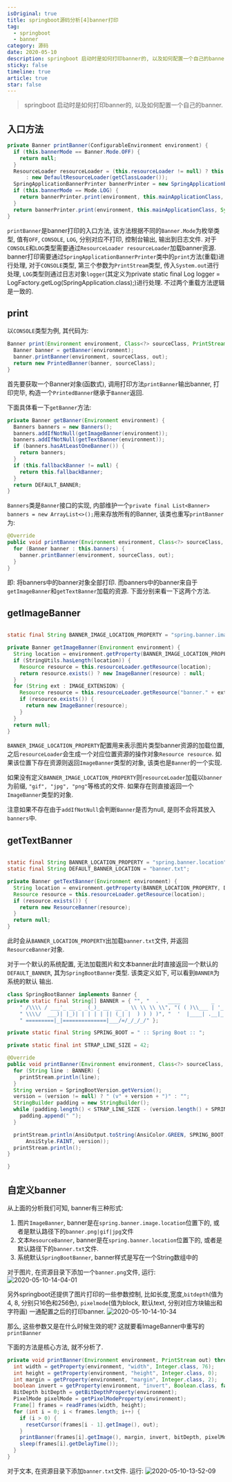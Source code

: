 ```yaml
---
isOriginal: true
title: springboot源码分析[4]banner打印
tag:
  - springboot
  - banner
category: 源码
date: 2020-05-10
description: springboot 启动时是如何打印banner的, 以及如何配置一个自己的banner
sticky: false
timeline: true
article: true
star: false
---
```


> springboot 启动时是如何打印banner的, 以及如何配置一个自己的banner.

## 入口方法

```java
private Banner printBanner(ConfigurableEnvironment environment) {
  if (this.bannerMode == Banner.Mode.OFF) {
    return null;
  }
  ResourceLoader resourceLoader = (this.resourceLoader != null) ? this.resourceLoader
      : new DefaultResourceLoader(getClassLoader());
  SpringApplicationBannerPrinter bannerPrinter = new SpringApplicationBannerPrinter(resourceLoader, this.banner);
  if (this.bannerMode == Mode.LOG) {
    return bannerPrinter.print(environment, this.mainApplicationClass, logger);
  }
  return bannerPrinter.print(environment, this.mainApplicationClass, System.out);
}
```

`printBanner`是banner打印的入口方法, 该方法根据不同的`Banner.Mode`为枚举类型, 值有`OFF`, `CONSOLE`, `LOG`, 分别对应不打印, 控制台输出, 输出到日志文件.
对于`CONSOLE`和`LOG`类型需要通过`ResourceLoader resourceLoader`加载banner资源. banner打印需要通过`SpringApplicationBannerPrinter`类中的`print`方法(重载)进行处理, 对于`CONSOLE`类型, 第三个参数为`PrintStream`类型, 传入`System.out`进行处理, `LOG`类型则通过日志对象`logger`(其定义为private static final Log logger = LogFactory.getLog(SpringApplication.class);)进行处理. 不过两个重载方法逻辑是一致的.

## print

以`CONSOLE`类型为例, 其代码为:

```java
Banner print(Environment environment, Class<?> sourceClass, PrintStream out) {
  Banner banner = getBanner(environment);
  banner.printBanner(environment, sourceClass, out);
  return new PrintedBanner(banner, sourceClass);
}
```

首先要获取一个Banner对象(函数式), 调用打印方法`printBanner`输出banner, 打印完毕, 构造一个`PrintedBanner`继承于`Banner`返回.

下面具体看一下`getBanner`方法:

```java
private Banner getBanner(Environment environment) {
  Banners banners = new Banners();
  banners.addIfNotNull(getImageBanner(environment));
  banners.addIfNotNull(getTextBanner(environment));
  if (banners.hasAtLeastOneBanner()) {
    return banners;
  }
  if (this.fallbackBanner != null) {
    return this.fallbackBanner;
  }
  return DEFAULT_BANNER;
}
```

`Banners`类是`Banner`接口的实现, 内部维护一个`private final List<Banner> banners = new ArrayList<>();`用来存放所有的Banner, 该类也重写`printBanner`为:

```java
@Override
public void printBanner(Environment environment, Class<?> sourceClass, PrintStream out) {
  for (Banner banner : this.banners) {
    banner.printBanner(environment, sourceClass, out);
  }
}
```

即: 将banners中的banner对象全部打印. 而banners中的banner来自于`getImageBanner`和`getTextBanner`加载的资源. 下面分别来看一下这两个方法.

## getImageBanner

```java

static final String BANNER_IMAGE_LOCATION_PROPERTY = "spring.banner.image.location";

private Banner getImageBanner(Environment environment) {
  String location = environment.getProperty(BANNER_IMAGE_LOCATION_PROPERTY);
  if (StringUtils.hasLength(location)) {
    Resource resource = this.resourceLoader.getResource(location);
    return resource.exists() ? new ImageBanner(resource) : null;
  }
  for (String ext : IMAGE_EXTENSION) {
    Resource resource = this.resourceLoader.getResource("banner." + ext);
    if (resource.exists()) {
      return new ImageBanner(resource);
    }
  }
  return null;
}

```

`BANNER_IMAGE_LOCATION_PROPERTY`配置用来表示图片类型banner资源的加载位置, 之后`resourceLoader`会生成一个对应位置资源的操作对象`Resource resource`.
如果该位置下存在资源则返回`ImageBanner`类型的对象, 该类也是`Banner`的一个实现.

如果没有定义`BANNER_IMAGE_LOCATION_PROPERTY`则`resourceLoader`加载以`banner`为前缀, `"gif", "jpg", "png"`等格式的文件. 如果存在则直接返回一个`ImageBanner`类型的对象.

注意如果不存在由于`addIfNotNull`会判断`Banner`是否为null, 是则不会将其放入`banners`中.

## getTextBanner

```java

static final String BANNER_LOCATION_PROPERTY = "spring.banner.location";
static final String DEFAULT_BANNER_LOCATION = "banner.txt";

private Banner getTextBanner(Environment environment) {
  String location = environment.getProperty(BANNER_LOCATION_PROPERTY, DEFAULT_BANNER_LOCATION);
  Resource resource = this.resourceLoader.getResource(location);
  if (resource.exists()) {
    return new ResourceBanner(resource);
  }
  return null;
}
```

此时会从`BANNER_LOCATION_PROPERTY`出加载`banner.txt`文件, 并返回`ResourceBanner`对象.

对于一个默认的系统配置, 无法加载图片和文本banner此时直接返回一个默认的`DEFAULT_BANNER`, 其为`SpringBootBanner`类型. 该类定义如下, 可以看到`BANNER`为系统的默认
输出.

```java
class SpringBootBanner implements Banner {
private static final String[] BANNER = { "", "  .   ____          _            __ _ _",
    " /\\\\ / ___'_ __ _ _(_)_ __  __ _ \\ \\ \\ \\", "( ( )\\___ | '_ | '_| | '_ \\/ _` | \\ \\ \\ \\",
    " \\\\/  ___)| |_)| | | | | || (_| |  ) ) ) )", "  '  |____| .__|_| |_|_| |_\\__, | / / / /",
    " =========|_|==============|___/=/_/_/_/" };

private static final String SPRING_BOOT = " :: Spring Boot :: ";

private static final int STRAP_LINE_SIZE = 42;

@Override
public void printBanner(Environment environment, Class<?> sourceClass, PrintStream printStream) {
  for (String line : BANNER) {
    printStream.println(line);
  }
  String version = SpringBootVersion.getVersion();
  version = (version != null) ? " (v" + version + ")" : "";
  StringBuilder padding = new StringBuilder();
  while (padding.length() < STRAP_LINE_SIZE - (version.length() + SPRING_BOOT.length())) {
    padding.append(" ");
  }

  printStream.println(AnsiOutput.toString(AnsiColor.GREEN, SPRING_BOOT, AnsiColor.DEFAULT, padding.toString(),
      AnsiStyle.FAINT, version));
  printStream.println();
}

}

```

## 自定义banner

从上面的分析我们可知, banner有三种形式:

1. 图片`ImageBanner`, banner是在`spring.banner.image.location`位置下的, 或者是默认路径下的`banner.png|gif|jpg`文件
2. 文本`ResourceBanner`, banner是在`spring.banner.location`位置下的, 或者是默认路径下的`banner.txt`文件.
3. 系统默认`SpringBootBanner`, banner样式是写在一个String数组中的

对于图片, 在资源目录下添加一个`banner.png`文件, 运行:
![2020-05-10-14-04-01](https://tech.nikolazhang.top/2020-05-10-14-04-01.png)

另外springboot还提供了图片打印的一些参数控制, 比如长度,宽度,`bitdepth`(值为4, 8, 分别只16色和256色), `pixelmode`(值为block, 默认text, 分别对应方块输出和字符画)
一通配置之后的打印banner.
![2020-05-10-14-10-34](https://tech.nikolazhang.top/2020-05-10-14-10-34.png)

那么, 这些参数又是在什么时候生效的呢? 这就要看ImageBanner中重写的`printBanner`

下面的方法是核心方法, 就不分析了.

```java
private void printBanner(Environment environment, PrintStream out) throws IOException {
  int width = getProperty(environment, "width", Integer.class, 76);
  int height = getProperty(environment, "height", Integer.class, 0);
  int margin = getProperty(environment, "margin", Integer.class, 2);
  boolean invert = getProperty(environment, "invert", Boolean.class, false);
  BitDepth bitDepth = getBitDepthProperty(environment);
  PixelMode pixelMode = getPixelModeProperty(environment);
  Frame[] frames = readFrames(width, height);
  for (int i = 0; i < frames.length; i++) {
    if (i > 0) {
      resetCursor(frames[i - 1].getImage(), out);
    }
    printBanner(frames[i].getImage(), margin, invert, bitDepth, pixelMode, out);
    sleep(frames[i].getDelayTime());
  }
}
```

对于文本,  在资源目录下添加`banner.txt`文件. 运行:
![2020-05-10-13-52-09](https://tech.nikolazhang.top/2020-05-10-13-52-09.png)
